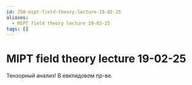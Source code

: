 ```yaml
---
id: 258-mipt-field-theory-lecture-19-02-25
aliases:
  - MIPT field theory lecture 19-02-25
tags: []
---
```


# MIPT field theory lecture 19-02-25
Тензорный анализ!
В евклидовом пр-ве.
